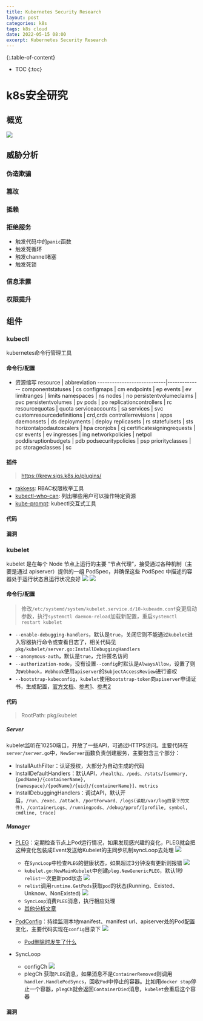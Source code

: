 ```yaml
---
title: Kubernetes Security Research
layout: post
categories: k8s
tags: k8s cloud
date: 2022-05-15 08:00
excerpt: Kubernetes Security Research
---
```


{:.table-of-content}
* TOC
{:toc}

# k8s安全研究

## 概览
![](/assets/img/k8s_sec1.jpg)

## 威胁分析

### 伪造欺骗

### 篡改

### 抵赖

### 拒绝服务

- 触发代码中的`panic`函数
- 触发死循环
- 触发channel堵塞
- 触发死锁

### 信息泄露

### 权限提升

## 组件

### kubectl
kubernetes命令行管理工具

#### 命令行/配置
- 资源缩写
resource                    |  abbreviation
----------------------------|--------------
componentstatuses           |  cs
configmaps                  |  cm
endpoints                   |  ep
events                      |  ev
limitranges                 |  limits
namespaces                  |  ns
nodes                       |  no
persistentvolumeclaims      |  pvc
persistentvolumes           |  pv
pods                        |  po
replicationcontrollers      |  rc
resourcequotas              |  quota
serviceaccounts             |  sa
services                    |  svc
customresourcedefinitions   |  crd,crds
controllerrevisions         |  apps
daemonsets                  |  ds
deployments                 |  deploy
replicasets                 |  rs
statefulsets                |  sts
horizontalpodautoscalers    |  hpa
cronjobs                    |  cj
certificatesigningrequests  |  csr
events                      |  ev
ingresses                   |  ing
networkpolicies             |  netpol
poddisruptionbudgets        |  pdb
podsecuritypolicies         |  psp
priorityclasses             |  pc
storageclasses              |  sc

#### 插件
> https://krew.sigs.k8s.io/plugins/

- [rakkess](https://github.com/corneliusweig/rakkess): RBAC权限枚举工具
- [kubectl-who-can](https://github.com/aquasecurity/kubectl-who-can): 列出哪些用户可以操作特定资源
- [kube-prompt](https://github.com/c-bata/kube-prompt): kubectl交互式工具

#### 代码

#### 漏洞

### kubelet
kubelet 是在每个 Node 节点上运行的主要 “节点代理”，接受通过各种机制（主要是通过 apiserver）提供的一组 PodSpec，并确保这些 PodSpec 中描述的容器处于运行状态且运行状况良好
![](/assets/img/k8s_sec6.jpg)
![](/assets/img/k8s_sec7.png)

#### 命令行/配置
> 修改`/etc/systemd/system/kubelet.service.d/10-kubeadm.conf`变更启动参数，执行`systemctl daemon-reload`加载新配置，重启`systemctl restart kubelet`

- `--enable-debugging-handlers`，默认是`true`，关闭它则不能通过`kubelet`进入容器执行命令或查看日志了，相关代码见`pkg/kubelet/server.go:InstallDebuggingHandlers`
- `--anonymous-auth`，默认是`true`，允许匿名访问
- `--authorization-mode`，没有设置`--config`时默认是`AlwaysAllow`，设置了则为`Webhook`，`Webhook`使用`apiserver`的`SubjectAccessReview`进行鉴权
- `--bootstrap-kubeconfig`，`kubelet`使用`bootstrap-token`向`apiserver`申请证书，生成配置，[官方文档](https://kubernetes.io/zh/docs/reference/command-line-tools-reference/kubelet-tls-bootstrapping/)、[参考1](https://suraj.io/post/add-new-k8s-node-bootstrap-token/)、[参考2](https://suraj.io/post/2021/02/k8s-bootstrap-token/)

#### 代码
> RootPath: pkg/kubelet

##### Server
kubelet监听在10250端口，开放了一些API，可通过HTTPS访问。主要代码在`server/server.go`中，`NewServer`函数负责创建服务，主要包含三个部分：
- InstallAuthFilter：认证授权，大部分为自动生成的代码
- InstallDefaultHandlers：默认API，`/healthz、/pods、/stats/[summary, {podName}/{containerName}, {namespace}/{podName}/{uid}/{containerName}]、metrics`
- InstallDebuggingHandlers：调试API，默认开启，`/run、/exec、/attach、/portForward、/logs(读取/var/log目录下的文件)、/containerLogs、/runningpods、/debug/pprof/[profile, symbol, cmdline, trace]`

##### Manager

- [PLEG](https://developers.redhat.com/blog/2019/11/13/pod-lifecycle-event-generator-understanding-the-pleg-is-not-healthy-issue-in-kubernetes)：定期检查节点上Pod运行情况，如果发现感兴趣的变化，PLEG就会把这种变化包装成Event发送给Kubelet的主同步机制syncLoop去处理
![](/assets/img/k8s_sec2.png)
	- 在`SyncLoop`中检查`PLEG`的健康状态，如果超过3分钟没有更新则报错
	![](/assets/img/k8s_sec3.png)
	- `kubelet.go:NewMainKubelet`中创建`pleg.NewGenericPLEG`，默认1秒`relist`一次更新pod状态
	![](/assets/img/k8s_sec4.png)
	- `relist`调用`runtime.GetPods`获取`pod`的状态(Running、Existed、Unknow、NonExisted)
	![](/assets/img/k8s_sec5.png)
	- `SyncLoop`消费`PLEG`消息，执行相应处理
	- [其他分析文章](https://wenfeng-gao.github.io/post/k8s-pleg-source-code-analysis/)

- [PodConfig](https://developpaper.com/kubelet-source-code-analysis-monitoring-pod-changes/)：持续监测本地manifest、manifest url、apiserver处的Pod配置变化，主要代码实现在`config`目录下
![](/assets/img/k8s_sec6.png)
	- [Pod删除时发生了什么](https://wenfeng-gao.github.io/post/source-code-kubelet-what-happened-to-kubelet-when-pod-is-deleted/)
- SyncLoop
	- configCh
	![](/assets/img/k8s_sec8.png)
	- plegCh
	获取`PLEG`消息，如果消息不是`ContainerRemoved`则调用`handler.HandlePodSyncs`，回收`Pod`中停止的容器。比如用`docker stop`停止一个容器，`plegCh`就会返回`ContainerDied`消息，`kubelet`会重启这个容器


#### 漏洞

